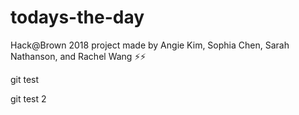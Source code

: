 # todays-the-day

Hack@Brown 2018 project made by Angie Kim, Sophia Chen, Sarah Nathanson, and Rachel Wang ⚡️⚡️

git test

git test 2

